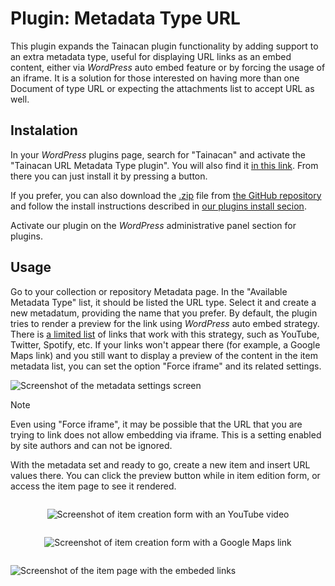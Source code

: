 # Plugin: Metadata Type URL

This plugin expands the Tainacan plugin functionality by adding support to an extra metadata type, useful for displaying URL links as an embed content, either via _WordPress_ auto embed feature or by forcing the usage of an iframe. It is a solution for those interested on having more than one Document of type URL or expecting the attachments list to accept URL as well.

## Instalation

In your _WordPress_ plugins page, search for "Tainacan" and activate the "Tainacan URL Metadata Type plugin". You will also find it [in this link](https://github.com/tainacan/tainacan-metadata-type-url ":ignore"). From there you can just install it by pressing a button.

If you prefer, you can also download the [.zip](https://github.com/tainacan/tainacan-metadata-type-url/releases ":ignore") file from [the GitHub repository](https://github.com/tainacan/tainacan-extra-viewmodes ":ignore") and follow the install instructions described in [our plugins install secion](/plugins#instaling-a-plugin).

Activate our plugin on the _WordPress_ administrative panel section for plugins.

## Usage

Go to your collection or repository Metadata page. In the "Available Metadata Type" list, it should be listed the URL type. Select it and create a new metadatum, providing the name that you prefer. By default, the plugin tries to render a preview for the link using _WordPress_ auto embed strategy. There is [a limited list](https://wordpress.org/support/article/embeds/#okay-so-what-sites-can-i-embed-from ":ignore") of links that work with this strategy, such as YouTube, Twitter, Spotify, etc. If your links won't appear there (for example, a Google Maps link) and you still want to display a preview of the content in the item metadata list, you can set the option "Force iframe" and its related settings.

![Screenshot of the metadata settings screen](/_assets/images/plugins_metadata_type_url_screenshot-1.png)

> [!NOTE]
> Even using "Force iframe", it may be possible that the URL that you are trying to link does not allow embedding via iframe. This is a setting enabled by site authors and can not be ignored.

With the metadata set and ready to go, create a new item and insert URL values there. You can click the preview button while in item edition form, or access the item page to see it rendered.

<div style="display: flex;flex-wrap: wrap; justify-content: space-around;">

![Screenshot of item creation form with an YouTube video](/_assets/images/plugins_metadata_type_url_screenshot-2.png ":size=380")

![Screenshot of item creation form with a Google Maps link](/_assets/images/plugins_metadata_type_url_screenshot-3.png ":size=380")

</div>

![Screenshot of the item page with the embeded links](/_assets/images/plugins_metadata_type_url_screenshot-4.png)
